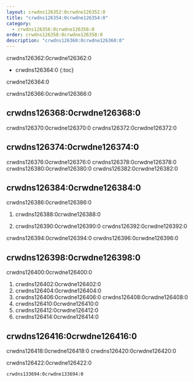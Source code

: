 ```yaml
---
layout: crwdns126352:0crwdne126352:0
title: "crwdns126354:0crwdne126354:0"
category:
  - crwdns126356:0crwdne126356:0
order: crwdns126358:0crwdne126358:0
description: "crwdns126360:0crwdne126360:0"
---
```

crwdns126362:0crwdne126362:0

* crwdns126364:0 
{:toc}

crwdne126364:0

crwdns126366:0crwdne126366:0

## crwdns126368:0crwdne126368:0

crwdns126370:0crwdne126370:0 crwdns126372:0crwdne126372:0

## crwdns126374:0crwdne126374:0

crwdns126376:0crwdne126376:0 crwdns126378:0crwdne126378:0 crwdns126380:0crwdne126380:0 crwdns126382:0crwdne126382:0

## crwdns126384:0crwdne126384:0

crwdns126386:0crwdne126386:0

1. crwdns126388:0crwdne126388:0

2. crwdns126390:0crwdne126390:0 crwdns126392:0crwdne126392:0

crwdns126394:0crwdne126394:0 crwdns126396:0crwdne126396:0

## crwdns126398:0crwdne126398:0

crwdns126400:0crwdne126400:0

1. crwdns126402:0crwdne126402:0
2. crwdns126404:0crwdne126404:0
3. crwdns126406:0crwdne126406:0 crwdns126408:0crwdne126408:0
4. crwdns126410:0crwdne126410:0
5. crwdns126412:0crwdne126412:0
6. crwdns126414:0crwdne126414:0

## crwdns126416:0crwdne126416:0

crwdns126418:0crwdne126418:0 crwdns126420:0crwdne126420:0

crwdns126422:0crwdne126422:0

    crwdns133694:0crwdne133694:0